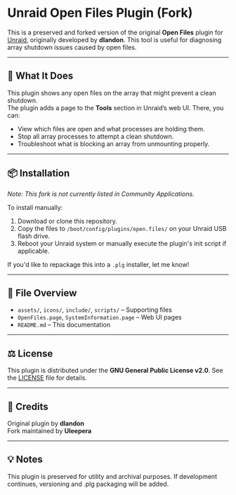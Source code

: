 # Unraid Open Files Plugin (Fork)

This is a preserved and forked version of the original **Open Files** plugin for [Unraid](https://unraid.net), originally developed by **dlandon**. This tool is useful for diagnosing array shutdown issues caused by open files.

---

## 🧩 What It Does

This plugin shows any open files on the array that might prevent a clean shutdown.  
The plugin adds a page to the **Tools** section in Unraid’s web UI. There, you can:

- View which files are open and what processes are holding them.
- Stop all array processes to attempt a clean shutdown.
- Troubleshoot what is blocking an array from unmounting properly.

---

## 📦 Installation

*Note: This fork is not currently listed in Community Applications.*

To install manually:
1. Download or clone this repository.
2. Copy the files to `/boot/config/plugins/open.files/` on your Unraid USB flash drive.
3. Reboot your Unraid system or manually execute the plugin's init script if applicable.

If you'd like to repackage this into a `.plg` installer, let me know!

---

## 📁 File Overview

- `assets/`, `icons/`, `include/`, `scripts/` – Supporting files
- `OpenFiles.page`, `SystemInformation.page` – Web UI pages
- `README.md` – This documentation

---

## ⚖️ License

This plugin is distributed under the **GNU General Public License v2.0**. See the [LICENSE](LICENSE) file for details.

---

## 🙏 Credits

Original plugin by **dlandon**  
Fork maintained by **Uleepera**

---

## 💡 Notes

This plugin is preserved for utility and archival purposes. If development continues, versioning and .plg packaging will be added.
